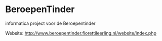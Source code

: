 # BeroepenTinder
informatica project voor de Beroepentinder

Website: 
  http://www.beroepentinder.fiorettileerling.nl/website/index.php
